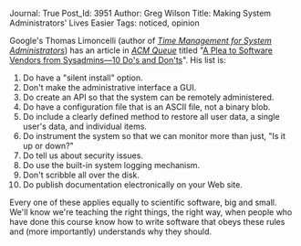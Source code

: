 Journal: True
Post_Id: 3951
Author: Greg Wilson
Title: Making System Administrators' Lives Easier
Tags: noticed, opinion

<p>Google's Thomas Limoncelli (author of <a href="http://www.amazon.com/Management-System-Administrators-Thomas-Limoncelli/dp/0596007833"><em>Time Management for System Administrators</em></a>) has an article in <a href="http://queue.acm.org"><em>ACM Queue</em></a> titled "<a href="http://queue.acm.org/detail.cfm?id=1921361">A Plea to Software Vendors from Sysadmins&mdash;10 Do's and Don'ts</a>". His list is:</p>
<ol>
<li>Do have a "silent install" option.</li>
<li>Don't make the administrative interface a GUI.</li>
<li>Do create an API so that the system can be remotely administered.</li>
<li>Do have a configuration file that is an ASCII file, not a binary blob.</li>
<li>Do include a clearly defined method to restore all user data, a single user's data, and individual items.</li>
<li>Do instrument the system so that we can monitor more than just, "Is it up or down?"</li>
<li>Do tell us about security issues.</li>
<li>Do use the built-in system logging mechanism.</li>
<li>Don't scribble all over the disk.</li>
<li>Do publish documentation electronically on your Web site.</li>
</ol>
<p>Every one of these applies equally to scientific software, big and small. We'll know we're teaching the right things, the right way, when people who have done this course know how to write software that obeys these rules and (more importantly) understands why they should.</p>
